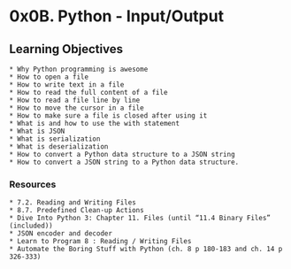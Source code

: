 # 0x0B. Python - Input/Output


## Learning Objectives
    * Why Python programming is awesome
    * How to open a file
    * How to write text in a file
    * How to read the full content of a file
    * How to read a file line by line
    * How to move the cursor in a file
    * How to make sure a file is closed after using it
    * What is and how to use the with statement
    * What is JSON
    * What is serialization
    * What is deserialization
    * How to convert a Python data structure to a JSON string
    * How to convert a JSON string to a Python data structure.


### Resources 
    * 7.2. Reading and Writing Files
    * 8.7. Predefined Clean-up Actions
    * Dive Into Python 3: Chapter 11. Files (until “11.4 Binary Files” (included))
    * JSON encoder and decoder
    * Learn to Program 8 : Reading / Writing Files
    * Automate the Boring Stuff with Python (ch. 8 p 180-183 and ch. 14 p 326-333)